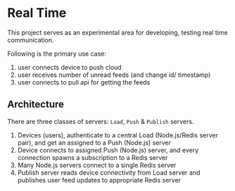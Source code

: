 Real Time
=========
This project serves as an experimental area for developing, testing real time communication.

Following is the primary use case:

1. user connects device to push cloud
1. user receives number of unread feeds (and change id/ timestamp)
1. user connects to pull api for getting the feeds

Architecture
------------
There are three classes of servers: `Load`, `Push` & `Publish` servers.

1. Devices (users), authenticate to a central Load (Node.js/Redis server pair), and get an assigned to a Push (Node.js) server
1. Device connects to assigned Push (Node.js) server, and every connection spawns a subscription to a Redis server
1. Many Node.js servers connect to a single Redis server
1. Publish server reads device connectivity from Load server and publishes user feed updates to appropriate Redis server




